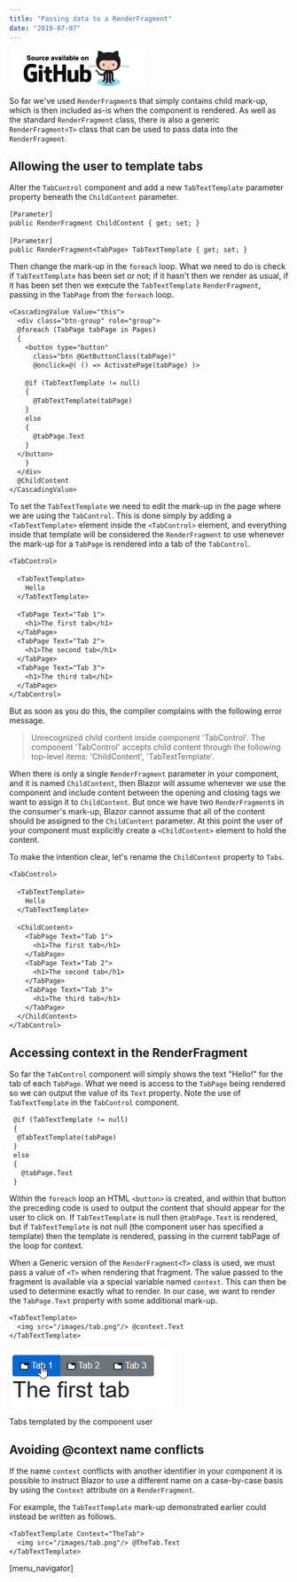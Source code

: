 ```yaml
---
title: "Passing data to a RenderFragment"
date: "2019-07-07"
---
```


[![](images/SourceLink.png)](https://github.com/mrpmorris/blazor-university/tree/master/src/TemplatedComponents/PassingDataToARenderFragment)

So far we've used `RenderFragment`s that simply contains child mark-up, which is then included as-is when the component
is rendered.
As well as the standard `RenderFragment` class, there is also a generic `RenderFragment<T>` class that can be used to
pass data into the `RenderFragment`.

## Allowing the user to template tabs

Alter the `TabControl` component and add a new `TabTextTemplate` parameter property beneath the `ChildContent` parameter.

```razor
[Parameter]
public RenderFragment ChildContent { get; set; }

[Parameter]
public RenderFragment<TabPage> TabTextTemplate { get; set; }
```

Then change the mark-up in the `foreach` loop.
What we need to do is check if `TabTextTemplate` has been set or not;
if it hasn't then we render as usual, if it has been set then we execute the `TabTextTemplate` `RenderFragment`,
passing in the `TabPage` from the `foreach` loop.

```razor
<CascadingValue Value="this">
  <div class="btn-group" role="group">
  @foreach (TabPage tabPage in Pages)
  {
    <button type="button"
      class="btn @GetButtonClass(tabPage)"
      @onclick=@( () => ActivatePage(tabPage) )>

    @if (TabTextTemplate != null)
    {
      @TabTextTemplate(tabPage)
    }
    else
    {
      @tabPage.Text
    }
  </button>
    }
  </div>
  @ChildContent
</CascadingValue>
```

To set the `TabTextTemplate` we need to edit the mark-up in the page where we are using the `TabControl`.
This is done simply by adding a `<TabTextTemplate>` element inside the `<TabControl>` element,
and everything inside that template will be considered the `RenderFragment` to use whenever the mark-up for a `TabPage`
is rendered into a tab of the `TabControl`.

```razor
<TabControl>

  <TabTextTemplate>
    Hello
  </TabTextTemplate>

  <TabPage Text="Tab 1">
    <h1>The first tab</h1>
  </TabPage>
  <TabPage Text="Tab 2">
    <h1>The second tab</h1>
  </TabPage>
  <TabPage Text="Tab 3">
    <h1>The third tab</h1>
  </TabPage>
</TabControl>
```

But as soon as you do this, the compiler complains with the following error message.

> Unrecognized child content inside component 'TabControl'. The component 'TabControl' accepts child content through the following top-level items: 'ChildContent', 'TabTextTemplate'.

When there is only a single `RenderFragment` parameter in your component, and it is named `ChildContent`,
then Blazor will assume whenever we use the component and include content between the opening and closing tags we want
to assign it to `ChildContent`.
But once we have two `RenderFragment`s in the consumer's mark-up, Blazor cannot assume that all of the content should be
assigned to the `ChildContent` parameter.
At this point the user of your component must explicitly create a `<ChildContent>` element to hold the content.

To make the intention clear, let's rename the `ChildContent` property to `Tabs`.

```razor
<TabControl>

  <TabTextTemplate>
    Hello
  </TabTextTemplate>

  <ChildContent>
    <TabPage Text="Tab 1">
      <h1>The first tab</h1>
    </TabPage>
    <TabPage Text="Tab 2">
      <h1>The second tab</h1>
    </TabPage>
    <TabPage Text="Tab 3">
      <h1>The third tab</h1>
    </TabPage>
  </ChildContent>
</TabControl>
```

## Accessing context in the RenderFragment

So far the `TabControl` component will simply shows the text "Hello!" for the tab of each `TabPage`.
What we need is access to the `TabPage` being rendered so we can output the value of its `Text` property.
Note the use of `TabTextTemplate` in the `TabControl` component.

```razor
 @if (TabTextTemplate != null)
 {
  @TabTextTemplate(tabPage)
 }
 else
 {
   @tabPage.Text
 }
```

Within the `foreach` loop an HTML `<button>` is created, and within that button the preceding code is used to output the
content that should appear for the user to click on.
If `TabTextTemplate` is null then `@tabPage.Text` is rendered, but if `TabTextTemplate` is not null (the component user
has specified a template) then the template is rendered, passing in the current tabPage of the loop for context.

When a Generic version of the `RenderFragment<T>` class is used, we must pass a value of `<T>` when rendering that fragment.
The value passed to the fragment is available via a special variable named `context`.
This can then be used to determine exactly what to render. In our case, we want to render the `TabPage.Text` property
with some additional mark-up.

```razor
<TabTextTemplate>
  <img src="/images/tab.png"/> @context.Text
</TabTextTemplate>
```

![](images/TemplatedTabControl.gif)

Tabs templated by the component user

## Avoiding @context name conflicts

If the name `context` conflicts with another identifier in your component it is possible to instruct Blazor to use a
different name on a case-by-case basis by using the `Context` attribute on a `RenderFragment`.

For example, the `TabTextTemplate` mark-up demonstrated earlier could instead be written as follows.

```razor
<TabTextTemplate Context="TheTab">
  <img src="/images/tab.png"/> @TheTab.Text
</TabTextTemplate>
```

\[menu\_navigator\]
